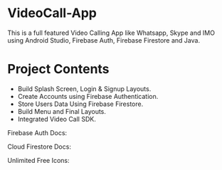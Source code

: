 # VideoCall-App

This is a full featured Video Calling App like Whatsapp, Skype and IMO using Android Studio, Firebase Auth, Firebase Firestore and Java. 

# Project Contents

- Build Splash Screen, Login & Signup Layouts.
- Create Accounts using Firebase Authentication.
- Store Users Data Using Firebase Firestore.
- Build Menu and Final Layouts.
- Integrated Video Call SDK.

Firebase Auth Docs:

Cloud Firestore Docs:

Unlimited Free Icons:
